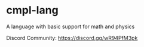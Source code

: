 # cmpl-lang
A language with basic support for math and physics

Discord Community: https://discord.gg/wR94PfM3pk
